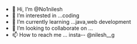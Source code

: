 - 👋 Hi, I’m @No1nilesh
- 👀 I’m interested in ...coding
- 🌱 I’m currently learning ...java,web development 
- 💞️ I’m looking to collaborate on ...
- 📫 How to reach me ... insta-- @nilesh__g

<!---
No1nilesh/No1nilesh is a ✨ special ✨ repository because its `README.md` (this file) appears on your GitHub profile.
You can click the Preview link to take a look at your changes.
--->
